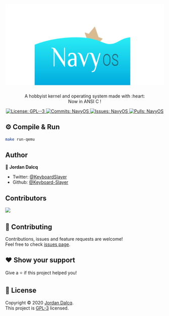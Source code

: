 <h1 align="center"><img src=".github/logo_qui_est_coule_et_qui_coule.svg" height=256 /></h1>
<p align="center">A hobbyist kernel and operating system made with :heart: <br /> Now in ANSI C !</p>
<p align="center">
  <a href="https://github.com/Project-Navy/NavyOS/blob/master/LICENSE" target="_blank">
    <img alt="License: GPL--3" src="https://img.shields.io/badge/License-GPL--3-yellow.svg" />
  </a>
  
  <a href="https://github.com/Project-Navy/NavyOS/" target="_blank">
    <img alt="Commits: NavyOS" src="https://img.shields.io/github/last-commit/Project-Navy/NavyOS" />
  </a>
  
  <a href="https://github.com/Project-Navy/NavyOS/issues" target="_blank">
    <img alt="Issues: NavyOS" src="https://img.shields.io/github/issues-raw/Project-Navy/NavyOS" />
  </a>
  
  <a href="https://github.com/Project-Navy/NavyOS/pulls" target="_blank">
    <img alt="Pulls: NavyOS" src="https://img.shields.io/github/issues-pr/Project-Navy/NavyOS" />
  </a>
</p>


## ⚙ Compile & Run

```sh
make run-qemu
```

## Author

👤 **Jordan Dalcq**

* Twitter: [@KeyboardSlayer](https://twitter.com/KeyboardSlayer)
* Github: [@Keyboard-Slayer](https://github.com/Keyboard-Slayer)

## Contributors
<a href="https://github.com/Project-Navy/NavyOS/graphs/contributors">
  <img src="https://contributors-img.web.app/image?repo=Project-Navy/NavyOS" />
</a>

## 🤝 Contributing

Contributions, issues and feature requests are welcome!<br />Feel free to check [issues page](https://github.com/Project-Navy/NavyOS/issues).

## :heart: Show your support

Give a ⭐ if this project helped you!

## 📝 License

Copyright © 2020 [Jordan Dalcq](https://github.com/Keyboard-Slayer).<br />
This project is [GPL-3](https://github.com/Project-Navy/NavyOS/blob/master/LICENSE) licensed.
